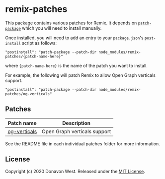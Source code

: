 # remix-patches

This package contains various patches for Remix. It depends on [`patch-package`](https://github.com/ds300/patch-package) which you will need to install manually.

Once installed, you will need to add an entry to your `package.json`'s `post-install` script as follows:

```
"postinstall": "patch-package --patch-dir node_modules/remix-patches/{patch-name-here}"
```

where `{patch-name-here}` is the name of the patch you want to install.

For example, the following will patch Remix to allow Open Graph verticals support.

```
"postinstall": "patch-package --patch-dir node_modules/remix-patches/og-verticals"
```

## Patches

| Patch name                     | Description                  |
| ------------------------------ | ---------------------------- |
| [og-verticals](./og-verticals) | Open Graph verticals support |

See the README file in each individual patches folder for more information.

## License

Copyright (c) 2020 Donavon West. Released under the [MIT License](./LICENSE).
